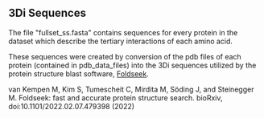 ## 3Di Sequences

The file "fullset_ss.fasta" contains sequences for every protein in the dataset which describe the tertiary interactions of each amino acid. 

These sequences were created by conversion of the pdb files of each protein (contained in pdb_data_files) into the 3Di sequences utilized by the protein structure blast software, [Foldseek](https://github.com/steineggerlab/foldseek). 

van Kempen M, Kim S, Tumescheit C, Mirdita M, Söding J, and Steinegger M. Foldseek: fast and accurate protein structure search. bioRxiv, doi:10.1101/2022.02.07.479398 (2022)